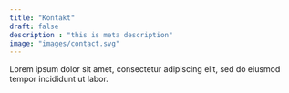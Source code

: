 ```yaml
---
title: "Kontakt"
draft: false
description : "this is meta description"
image: "images/contact.svg"
---
```


Lorem ipsum dolor sit amet, consectetur adipiscing elit, sed do eiusmod tempor incididunt ut labor.